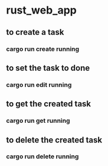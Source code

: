 # rust_web_app


## to create a task 
###  cargo run create running

## to set the task to done
###  cargo run edit running

## to get the created task
###  cargo run get running

## to delete the created task
###  cargo run delete running
